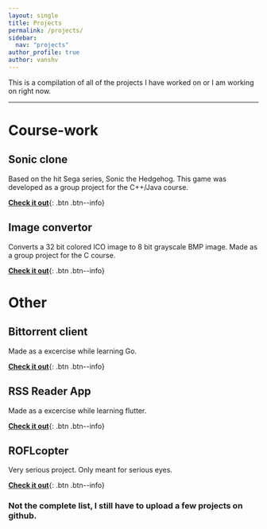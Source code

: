 ```yaml
---
layout: single
title: Projects
permalink: /projects/
sidebar:
  nav: "projects"
author_profile: true
author: vanshv
---
```


This is a compilation of all of the projects I have worked on or I am working on right now.

----

# Course-work

## Sonic clone

Based on the hit Sega series, Sonic the Hedgehog. This game was developed as a group project for the C++/Java course.

[**Check it out**](https://github.com/Likhith-2914/Mini-Project){: .btn .btn--info}

## Image convertor

Converts a 32 bit colored ICO image to 8 bit grayscale BMP image. Made as a group project for the C course.

[**Check it out**](https://github.com/vanshv/ImageConv){: .btn .btn--info}

# Other

## Bittorrent client

Made as a excercise while learning Go.

[**Check it out**](https://github.com/vanshv/bittorent-client){: .btn .btn--info}

## RSS Reader App

Made as a excercise while learning flutter.

[**Check it out**](https://github.com/vanshv/rss_reader){: .btn .btn--info}

## ROFLcopter

Very serious project. Only meant for serious eyes.

[**Check it out**](https://github.com/vanshv/ROFLcopter){: .btn .btn--info}

### Not the complete list, I still have to upload a few projects on github.

